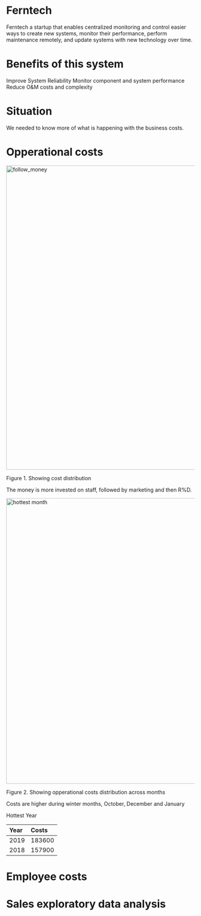 # Ferntech

Ferntech a startup that enables centralized monitoring and control easier ways to create new systems, monitor their performance, perform maintenance remotely, and update systems with new technology over time.

# Benefits of this system
Improve System Reliability
Monitor component and system performance
Reduce O&M costs and complexity

# Situation
We needed to know more of what is happening with the business costs. 

# Opperational costs 

<img width="812" alt="follow_money" src="https://user-images.githubusercontent.com/47668423/102689517-061d9500-41ff-11eb-8929-88470c7e9955.png">

Figure 1. Showing cost distribution

The money is more invested on staff, followed by marketing and then R%D. 

<img width="762" alt="hottest month" src="https://user-images.githubusercontent.com/47668423/102689700-809ae480-4200-11eb-8201-7710a177af66.png">

Figure 2. Showing opperational costs distribution across months

Costs are higher during winter months, October, December and January  

Hottest Year

|   Year |   Costs |
|:-------|:--------|
|   2019 |  183600 |
|   2018 |  157900 |


# Employee costs

 


# Sales exploratory data analysis 

